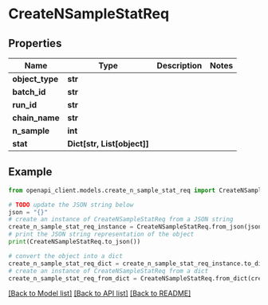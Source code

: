 # CreateNSampleStatReq


## Properties

Name | Type | Description | Notes
------------ | ------------- | ------------- | -------------
**object_type** | **str** |  | 
**batch_id** | **str** |  | 
**run_id** | **str** |  | 
**chain_name** | **str** |  | 
**n_sample** | **int** |  | 
**stat** | **Dict[str, List[object]]** |  | 

## Example

```python
from openapi_client.models.create_n_sample_stat_req import CreateNSampleStatReq

# TODO update the JSON string below
json = "{}"
# create an instance of CreateNSampleStatReq from a JSON string
create_n_sample_stat_req_instance = CreateNSampleStatReq.from_json(json)
# print the JSON string representation of the object
print(CreateNSampleStatReq.to_json())

# convert the object into a dict
create_n_sample_stat_req_dict = create_n_sample_stat_req_instance.to_dict()
# create an instance of CreateNSampleStatReq from a dict
create_n_sample_stat_req_from_dict = CreateNSampleStatReq.from_dict(create_n_sample_stat_req_dict)
```
[[Back to Model list]](../README.md#documentation-for-models) [[Back to API list]](../README.md#documentation-for-api-endpoints) [[Back to README]](../README.md)


